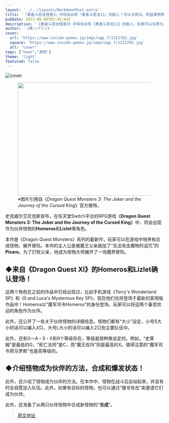 ```yaml
---
layout: '../../layouts/MarkdownPost.astro'
title: '『勇者斗恶龙怪兽3』中将会出现『勇者斗恶龙11』的敌人！可以与荷马、莉兹莱特等成为伙伴'
pubDate: 2023-08-08T02:45:04Z
description: '《勇者斗恶龙怪兽3》中将会出现《勇者斗恶龙11》的敌人，玩家可以与荷马、莉兹莱特等成为伙伴。'
author: '《茶っプリン》'
cover:
  url: 'https://www.inside-games.jp/imgs/ogp_f/1221782.jpg'
  square: 'https://www.inside-games.jp/imgs/ogp_f/1221782.jpg'
  alt: "cover"
tags: ["news","游戏"]
theme: 'light'
featured: false
---
```


![cover](https://www.inside-games.jp/imgs/ogp_f/1221782.jpg)

<figure class="ctms-editor-image"><img src="https://www.inside-games.jp/imgs/zoom/1221772.jpg" class="inline-article-image" width="640" height="360"><figcaption>※图片引用自《<i>Dragon Quest Monsters 3: The Joker and the Journey of the Cursed King</i>》官方推特。</figcaption></figure><p>史克威尔艾尼克斯宣布，在任天堂Switch平台的RPG游戏《<b>Dragon Quest Monsters 3: The Joker and the Journey of the Cursed King</b>》中，将会出现作为伙伴怪物的<b>Homeros</b>和<b>Lizlet</b>等角色。</p><p>本作是《Dragon Quest Monsters》系列的最新作，玩家可以在游戏中培养和合成怪物，展开冒险。本作的主人公是被魔王父亲施加了“无法攻击魔物的诅咒”的<b>Pisaro</b>。为了打败父亲，他成为怪物大师展开了一场魔界冒险。</p><h2>◆来自《Dragon Quest XI》的Homeros和Lizlet确认登场！</h2><p>这两个角色在之前的作品中已经出现过，比如手机游戏《Terry's Wonderland SP》和《Il and Luca's Mysterious Key SP》，现在他们也将登场于最新的家用版作品中！Homeros以“魔军司令Homeros”的身份登场，玩家可以将这两个备受欢迎的角色作为伙伴。</p>
</p><figure class="ctms-editor-twitter"><blockquote class="twitter-tweet" data-conversation="none"><a href="https://twitter.com/DQ_PR/status/1688459978011762688"></a></blockquote><script async="" charset="utf-8" src="https://platform.twitter.com/widgets.js"></script></figure><p>此外，还公开了一些关于伙伴怪物的详细信息。怪物们都有“大小”设定，小号S大小的话可以编入4只，大号L大小的话可以编入2只到主要队伍中。</p><p>此外，还有G～A・S・X和9个等级存在，等级是按种族设定的。例如，“史莱姆”是最低的G，“死亡法师”是C，而“魔王佐玛”则是最高的X。值得注意的“魔军司令荷马罗斯”也是高等级的。</p><h2>◆介绍怪物成为伙伴的方法，合成和爆发状态！</h2><p>此外，还介绍了怪物成为伙伴的方法。在本作中，怪物在战斗后会站起来，并且有时会自愿加入队伍。此外，如果有目标的怪物，也可以通过“搜寻攻击”来邀请它们成为伙伴。</p><p>此外，还准备了从两只伙伴怪物中合成新怪物的“<b>合成</b>”。</p>

>[原文地址](https://www.inside-games.jp/article/2023/08/08/147698.html)  